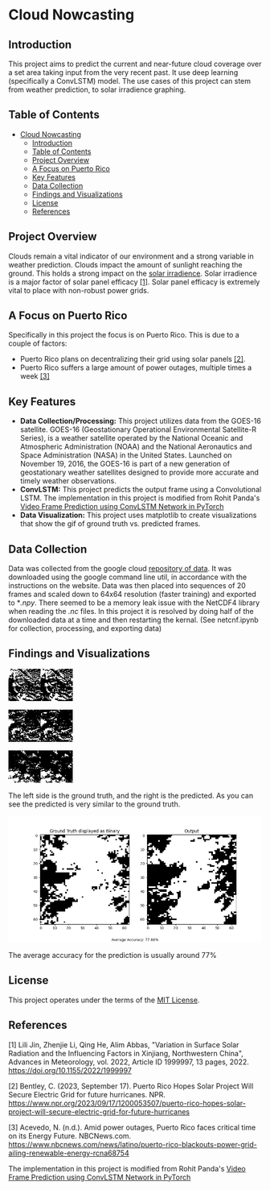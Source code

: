 # Cloud Nowcasting


## Introduction

This project aims to predict the current and near-future cloud coverage over a set area taking input from the very recent past. It use deep learning (specifically a ConvLSTM) model. The use cases of this project can stem from weather prediction, to solar irradience graphing.

## Table of Contents

- [Cloud Nowcasting](#cloud-nowcasting)
  - [Introduction](#introduction)
  - [Table of Contents](#table-of-contents)
  - [Project Overview](#project-overview)
  - [A Focus on Puerto Rico](#a-focus-on-puerto-rico)
  - [Key Features](#key-features)
  - [Data Collection](#data-collection)
  - [Findings and Visualizations](#findings-and-visualizations)
  - [License](#license)
  - [References](#references)

## Project Overview

Clouds remain a vital indicator of our environment and a strong variable in weather prediction. Clouds impact the amount of sunlight reaching the ground. This holds a strong impact on the [solar irradience](https://en.wikipedia.org/wiki/Solar_irradiance). Solar irradience is a major factor of solar panel efficacy [[1]](#1). Solar panel efficacy is extremely vital to place with non-robust power grids.

## A Focus on Puerto Rico

Specifically in this project the focus is on Puerto Rico. This is due to a couple of factors:
- Puerto Rico plans on decentralizing their grid using solar panels [[2]](#2).
- Puerto Rico suffers a large amount of power outages, multiple times a week [[3]](#3)

## Key Features

- **Data Collection/Processing:** This project utilizes data from the GOES-16 satellite. GOES-16 (Geostationary Operational Environmental Satellite-R Series), is a weather satellite operated by the National Oceanic and Atmospheric Administration (NOAA) and the National Aeronautics and Space Administration (NASA) in the United States. Launched on November 19, 2016, the GOES-16 is part of a new generation of geostationary weather satellites designed to provide more accurate and timely weather observations.
- **ConvLSTM:** This project predicts the output frame using a Convolutional LSTM. The implementation in this project is modified from Rohit Panda's [Video Frame Prediction using ConvLSTM Network in PyTorch](https://sladewinter.medium.com/video-frame-prediction-using-convlstm-network-in-pytorch-b5210a6ce582)
- **Data Visualization:** This project uses matplotlib to create visualizations that show the gif of ground truth vs. predicted frames.



## Data Collection

Data was collected from the google cloud [repository of data](https://console.cloud.google.com/storage/browser/gcp-public-data-goes-16/ABI-L2-ACMC;tab=objects?pageState=(%22StorageObjectListTable%22:(%22f%22:%22%255B%255D%22))&prefix=&forceOnObjectsSortingFiltering=false). It was downloaded using the google command line util, in accordance with the instructions on the website. Data was then placed into sequences of 20 frames and scaled down to 64x64 resolution (faster training) and exported to **.npy*. There seemed to be a memory leak issue with the NetCDF4 library when reading the *.nc* files. In this project it is resolved by doing half of the downloaded data at a time and then restarting the kernal. (See netcnf.ipynb for collection, processing, and exporting data)

## Findings and Visualizations


![GIF 1](combined_0.gif)

![GIF 2](combined_1.gif)

![GIF 3](combined_2.gif)

The left side is the ground truth, and the right is the predicted. As you can see the predicted is very similar to the ground truth.

![Comparison of Binary Masks](accuracydemonstration.png)

The average accuracy for the prediction is usually around 77%


## License

This project operates under the terms of the [MIT License](LICENSE).

## References

<a id="1"></a>
[1] Lili Jin, Zhenjie Li, Qing He, Alim Abbas, "Variation in Surface Solar Radiation and the Influencing Factors in Xinjiang, Northwestern China", Advances in Meteorology, vol. 2022, Article ID 1999997, 13 pages, 2022. https://doi.org/10.1155/2022/1999997

<a id="2"></a>
[2] Bentley, C. (2023, September 17). Puerto Rico Hopes Solar Project Will Secure Electric Grid for future hurricanes. NPR. https://www.npr.org/2023/09/17/1200053507/puerto-rico-hopes-solar-project-will-secure-electric-grid-for-future-hurricanes 

<a id="4"></a>
[3] Acevedo, N. (n.d.). Amid power outages, Puerto Rico faces critical time on its Energy Future. NBCNews.com. https://www.nbcnews.com/news/latino/puerto-rico-blackouts-power-grid-ailing-renewable-energy-rcna68754 


The implementation in this project is modified from Rohit Panda's [Video Frame Prediction using ConvLSTM Network in PyTorch](https://sladewinter.medium.com/video-frame-prediction-using-convlstm-network-in-pytorch-b5210a6ce582)
